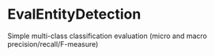 EvalEntityDetection
===================

Simple multi-class classification evaluation (micro and macro precision/recall/F-measure)

